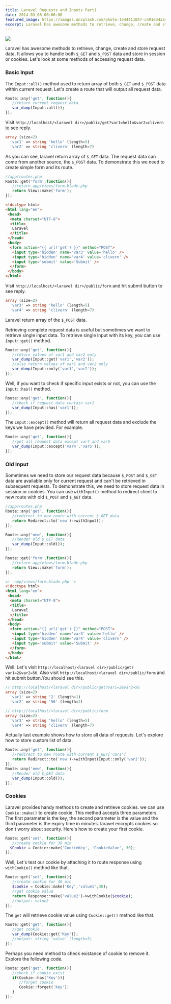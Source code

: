 ```yaml
---
title: Laravel Requests and Inputs Part1
date: 2014-03-08 00:00:00
featured_image: https://images.unsplash.com/photo-1544411047-c491e34a24e0?q=5
excerpt: Laravel has awesome methods to retrieve, change, create and store request data. It allows you to handle both `$_GET` and `$_POST` data and store in session or cookies. Let's look at some methods of accessing request data.
---
```


![](https://images.unsplash.com/photo-1544411047-c491e34a24e0?q=5)

Laravel has awesome methods to retrieve, change, create and store request data. It allows you to handle both `$_GET` and `$_POST` data and store in session or cookies. Let's look at some methods of accessing request data.

### Basic Input

The `Input::all()` method used to return array of both `$_GET` and `$_POST` data within current request. Let's create a route that will output all request data.

```php
Route::any('get', function(){
   //return current request data
   var_dump(Input::all());
});
```

Visit `http://localhost/<laravel dir>/public/get?var1=hello&var2=clivern` to see reply.

```php
array (size=2)
  'var1' => string 'hello' (length=5)
  'var2' => string 'clivern' (length=7)
```

As you can see, laravel return array of `$_GET` data. The request data can come from another source, the `$_POST` data. To demonstrate this we need to create simple form and its route.

```php
//app/routes.php
Route::get('form',function(){
   //return app/views/form.blade.php
   return View::make('form');
});
```

```html
<!doctype html>
<html lang="en">
 <head>
  <meta charset="UTF-8">
  <title>
   Laravel
  </title>
 </head>
 <body>
  <form action="{{ url('get') }}" method="POST">
   <input type='hidden' name='var3' value='hello' />
   <input type='hidden' name='var4' value='clivern' />
   <input type='submit' value='Submit' />
  </form>
 </body>
</html>
```

Visit `http://localhost/<laravel dir>/public/form` and hit submit button to see reply.

```php
array (size=2)
  'var3' => string 'hello' (length=5)
  'var4' => string 'clivern' (length=7)
```

Laravel return array of the `$_POST` data.

Retrieving complete request data is useful but sometimes we want to retrieve single input data. To retrieve single input with its key, you can use `Input::get()` method.

```php
Route::any('get', function(){
   //return values of var1 and var2 only
   var_dump(Input::get('var1','var2'));
   //also return values of var1 and var2 only
   var_dump(Input::only('var1','var2'));
});
```

Well, if you want to check if specific input exists or not, you can use the `Input::has()` method.

```php
Route::any('get', function(){
   //check if request data contain var1
   var_dump(Input::has('var1'));
});
```

The `Input::except()` method will return all request data and exclude the keys we have provided. For example.

```php
Route::any('get', function(){
   //get all request data except var4 and var5
   var_dump(Input::except('var4','var5'));
});
```

### Old Input

Sometimes we need to store our request data because `$_POST` and `$_GET` data are available only for current request and can't be retrieved in subsequent requests. To demonstrate this, we need to store request data in session or cookies. You can use `withInput()` method to redirect client to new route with old `$_POST` and `$_GET` data.

```php
//app/routes.php
Route::any('get', function(){
   //redirect to new route with current $_GET data
   return Redirect::to('new')->withInput();
});

Route::any('new', function(){
   //Render old $_GET data
   var_dump(Input::old());
});

Route::get('form',function(){
   //return app/views/form.blade.php
   return View::make('form');
});
```

```html
<!--app/views/form.blade.php-->
<!doctype html>
<html lang="en">
 <head>
  <meta charset="UTF-8">
  <title>
   Laravel
  </title>
 </head>
 <body>
  <form action="{{ url('get') }}" method="POST">
   <input type='hidden' name='var3' value='hello' />
   <input type='hidden' name='var4' value='clivern' />
   <input type='submit' value='Submit' />
  </form>
 </body>
</html>
```

Well. Let's visit `http://localhost/<laravel dir>/public/get?var1=2&var2=56`. Also visit `http://localhost/<laravel dir>/public/form` and hit submit button.You should see this.

```php
// http://localhost/<laravel dir>/public/get?var1=2&var2=56
array (size=2)
  'var1' => string '2' (length=1)
  'var2' => string '56' (length=2)

// http://localhost/<laravel dir>/public/form
array (size=2)
  'var3' => string 'hello' (length=5)
  'var4' => string 'clivern' (length=7)
```

Actually last example shows how to store all data of requests. Let's explore how to store custom list of data.

```php
Route::any('get', function(){
   //redirect to new route with current $_GET['var1']
   return Redirect::to('new')->withInput(Input::only('var1'));
});
Route::any('new', function(){
   //Render old $_GET data
   var_dump(Input::old());
});
```

### Cookies

Laravel provides handy methods to create and retrieve cookies. we can use `Cookie::make()` to create cookie. This method accepts three parameters. The first parameter is the key, the second parameter is the value and the third parameter is the expiry time in minutes. laravel encrypts cookies so don't worry about security. Here's how to create your first cookie.

```php
Route::get('set', function(){
   //create cookie for 30 min
  $Cookie = Cookie::make('CookieKey', 'CookieValue', 30);
});
```

Well, Let's test our cookie by attaching it to route response using `withCookie()` method like that.

```php
Route::get('set', function(){
   //create cookie for 30 min
   $cookie = Cookie::make('Key','value1',30);
   //get cookie value
   return Response::make('value2')->withCookie($cookie);
   //output: value2
});
```

The `get` will retrieve cookie value using `Cookie::get()` method like that.

```php
Route::get('get', function(){
   //get cookie
   var_dump(Cookie::get('Key'));
   //output: string 'value' (length=5)
});
```

Perhaps you need method to check existance of cookie to remove it. Explore the following code.

```php
Route::get('get', function(){
   //check if cookie exist
   if(Cookie::has('Key')){
      //forget cookie
      Cookie::forget('key');
   }
});
```